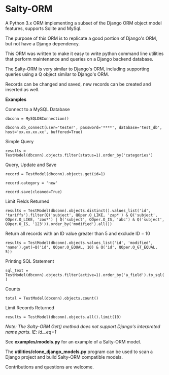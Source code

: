 # Salty-ORM
A Python 3.x ORM implementing a subset of the Django ORM object model features, supports Sqlite and MySql.

The purpose of this ORM is to replicate a good portion of Django's ORM, but not have a Django dependency.

This ORM was written to make it easy to write python command line utilities that perform maintenance and queries on a Django backend database.

The Salty-ORM is very similar to Django's ORM, including supporting queries using a Q object similar to Django's ORM.

Records can be changed and saved, new records can be created and inserted as well.

**Examples**

Connect to a MySQL Database

`dbconn = MySQLDBConnection()`

`dbconn.db_connect(user='tester', password='****', database='test_db', host='xx.xx.xx.xx', buffered=True)`

Simple Query

`results = TestModel(dbconn).objects.filter(status=1).order_by('categories')`

Query, Update and Save

`record = TestModel(dbconn).objects.get(id=1)`

`record.category = 'new'`

`record.save(cleaned=True)`

Limit Fields Returned

`results = TestModel(dbconn).objects.distinct().values_list('id', 'tariffs').filter(Q('subject', QOper.O_LIKE, 'zap*') & Q('subject', QOper.O_LIKE, 'zoo*') | Q('subject', QOper.O_IS, 'abc') & Q('subject', QOper.O_IS, '123')).order_by('modified').all())`

Return all records with an ID value greater than 5 and exclude ID = 10

`results = TestModel(dbconn).objects.values_list('id', 'modified', 'name').get(~Q('id', QOper.O_EQUAL, 10) & Q('id', QOper.O_GT_EQUAL, 5))`

Printing SQL Statement

`sql_text = TestModel(dbconn).objects.filter(active=1).order_by('a_field').to_sql()`

Counts

`total = TestModel(dbconn).objects.count()`

Limit Records Returned
 
`results = TestModel(dbconn).objects.all().limit(10)`

*Note: The Salty-ORM Get() method does not support Django's interpreted name parts. IE: id__eq=1*

See **examples/models.py** for an example of a Salty-ORM model. 

The **utilities/clone_django_models.py** program can be used to scan a Django project and build Salty-ORM compatible models. 

Contributions and questions are welcome.
